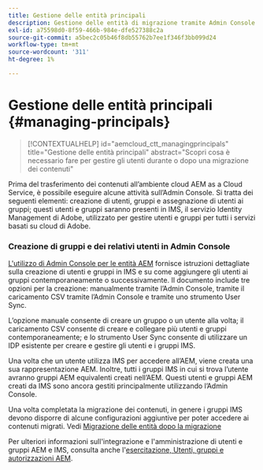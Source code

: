 ```yaml
---
title: Gestione delle entità principali
description: Gestione delle entità di migrazione tramite Admin Console
exl-id: a75598d0-8f59-466b-984e-dfe527388c2a
source-git-commit: a5bec2c05b46f8db55762b7ee1f346f3bb099d24
workflow-type: tm+mt
source-wordcount: '311'
ht-degree: 1%

---
```


# Gestione delle entità principali {#managing-principals}

>[!CONTEXTUALHELP]
>id="aemcloud_ctt_managingprincipals"
>title="Gestione delle entità principali"
>abstract="Scopri cosa è necessario fare per gestire gli utenti durante o dopo una migrazione dei contenuti"

Prima del trasferimento dei contenuti all’ambiente cloud AEM as a Cloud Service, è possibile eseguire alcune attività sull’Admin Console.  Si tratta dei seguenti elementi: creazione di utenti, gruppi e assegnazione di utenti ai gruppi; questi utenti e gruppi saranno presenti in IMS, il servizio Identity Management di Adobe, utilizzato per gestire utenti e gruppi per tutti i servizi basati su cloud di Adobe.

### Creazione di gruppi e dei relativi utenti in Admin Console

[L&#39;utilizzo di Admin Console per le entità AEM](https://experienceleague.adobe.com/en/docs/experience-manager-cloud-service/content/security/ims-support#how-to-set-up) fornisce istruzioni dettagliate sulla creazione di utenti e gruppi in IMS e su come aggiungere gli utenti ai gruppi contemporaneamente o successivamente.  Il documento include tre opzioni per la creazione: manualmente tramite l’Admin Console, tramite il caricamento CSV tramite l’Admin Console e tramite uno strumento User Sync.

L’opzione manuale consente di creare un gruppo o un utente alla volta; il caricamento CSV consente di creare e collegare più utenti e gruppi contemporaneamente; e lo strumento User Sync consente di utilizzare un IDP esistente per creare e gestire gli utenti e i gruppi IMS.

Una volta che un utente utilizza IMS per accedere all’AEM, viene creata una sua rappresentazione AEM.  Inoltre, tutti i gruppi IMS in cui si trova l’utente avranno gruppi AEM equivalenti creati nell’AEM.  Questi utenti e gruppi AEM creati da IMS sono ancora gestiti principalmente utilizzando l’Admin Console.

Una volta completata la migrazione dei contenuti, in genere i gruppi IMS devono disporre di alcune configurazioni aggiuntive per poter accedere ai contenuti migrati.  Vedi [Migrazione delle entità dopo la migrazione](/help/journey-migration/managing-principals-after-migration.md)

Per ulteriori informazioni sull&#39;integrazione e l&#39;amministrazione di utenti e gruppi AEM e IMS, consulta anche l&#39;[esercitazione, Utenti, gruppi e autorizzazioni AEM](https://experienceleague.adobe.com/en/docs/experience-manager-learn/cloud-service/accessing/aem-users-groups-and-permissions).
